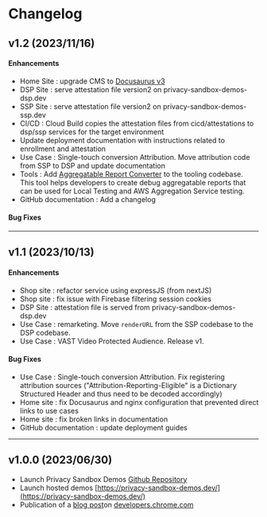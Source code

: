 # Changelog

## v1.2 (2023/11/16)

#### Enhancements

- Home Site : upgrade CMS to [Docusaurus v3](https://docusaurus.io/blog/releases/3.0)
- DSP Site : serve attestation file version2 on privacy-sandbox-demos-dsp.dev
- SSP Site : serve attestation file version2 on privacy-sandbox-demos-ssp.dev
- CI/CD : Cloud Build copies the attestation files from cicd/attestations to dsp/ssp services for the target environment
- Update deployment documentation with instructions related to enrollment and attestation
- Use Case : Single-touch conversion Attribution. Move attribution code from SSP to DSP and update documentation
- Tools : Add [Aggregatable Report Converter](https://github.com/privacysandbox/privacy-sandbox-demos/tree/main/tools/aggregatable_report_converter)
  to the tooling codebase. This tool helps developers to create debug aggregatable reports that can be used for Local Testing and AWS Aggregation
  Service testing.
- GitHub documentation : Add a changelog

#### Bug Fixes

---

## v1.1 (2023/10/13)

#### Enhancements

- Shop site : refactor service using expressJS (from nextJS)
- Shop site : fix issue with Firebase filtering session cookies
- DSP Site : attestation file is served from privacy-sandbox-demos-dsp.dev
- Use Case : remarketing. Move `renderURL` from the SSP codebase to the DSP codebase.
- Use Case : VAST Video Protected Audience. Release v1.

#### Bug Fixes

- Use Case : Single-touch conversion Attribution. Fix registering attribution sources ("Attribution-Reporting-Eligible" is a Dictionary Structured
  Header and thus need to be decoded accordingly)
- Home site : fix Docusaurus and nginx configuration that prevented direct links to use cases
- Home site : fix broken links in documentation
- GitHub documentation : update deployment guides

---

## v1.0.0 (2023/06/30)

- Launch Privacy Sandbox Demos [Github Repository](https://github.com/privacysandbox/privacy-sandbox-demos)
- Launch hosted demos [https://privacy-sandbox-demos.dev/](https://privacy-sandbox-demos.dev/)
- Publication of a [blog post](https://developer.chrome.com/blog/privacy-sandbox-demos/)on [developers.chrome.com](http://developers.chrome.com/)
